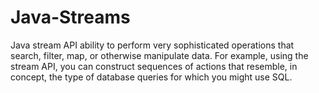 # Java-Streams
Java stream API ability to perform very sophisticated operations that search, filter, map, or otherwise manipulate data. For example, using the stream API, you can construct sequences of actions that resemble, in concept, the type of database queries for which you might use SQL.
